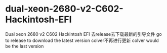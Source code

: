 # dual-xeon-2680-v2-C602-Hackintosh-EFI
Dual xeon 2680 v2 C602 Hackintosh EFI
去release去下载最新的引导文件
go to release to download the latest version
colver不再进行更新
colver would be the last version
